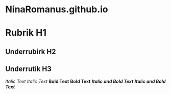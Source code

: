 # NinaRomanus.github.io
# Rubrik H1
## Underrubirk H2
## Underrutik H3

*Italic Text* 
_Italic Text_ 
**Bold Text**
__Bold Text__
***Italic and Bold Text***
___Italic and Bold Text___
